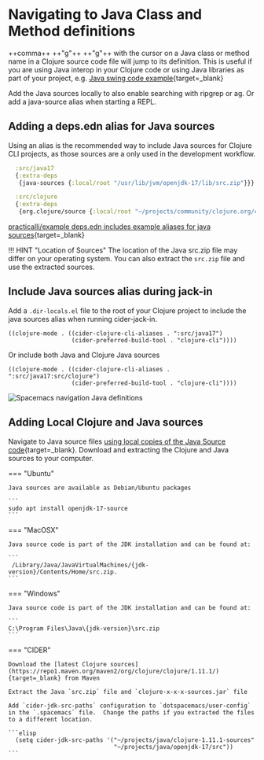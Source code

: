# Navigating to Java Class and Method definitions

++comma++ ++"g"++ ++"g"++ with the cursor on a Java class or method name in a Clojure source code file will jump to its definition.  This is useful if you are using Java interop in your Clojure code or using Java libraries as part of your project, e.g. [Java swing code example](https://github.com/practicalli/clojure-through-code/blob/master/src/clojure_through_code/xx_swing_example.clj){target=_blank}

Add the Java sources locally to also enable searching with ripgrep or ag.  Or add a java-source alias when starting a REPL.

## Adding a deps.edn alias for Java sources

Using an alias is the recommended way to include Java sources for Clojure CLI projects, as those sources are a only used in the development workflow.

```clojure
  :src/java17
  {:extra-deps
   {java-sources {:local/root "/usr/lib/jvm/openjdk-17/lib/src.zip"}}}

  :src/clojure
  {:extra-deps
   {org.clojure/source {:local/root "~/projects/community/clojure.org/clojure"}}}
```

[practicalli/example deps.edn includes example aliases for java sources](https://github.com/practicalli/clojure-deps-edn#java-sources){target=_blank}

!!! HINT "Location of Sources"
    The location of the Java src.zip file may differ on your operating system.  You can also extract the `src.zip` file and use the extracted sources.


## Include Java sources alias during jack-in

Add a `.dir-locals.el` file to the root of your Clojure project to include the java sources alias when running cider-jack-in.

```elisp
((clojure-mode . ((cider-clojure-cli-aliases . ":src/java17")
                  (cider-preferred-build-tool . "clojure-cli"))))
```

Or include both Java and Clojure Java sources

```elisp
((clojure-mode . ((cider-clojure-cli-aliases . ":src/java17:src/clojure")
                  (cider-preferred-build-tool . "clojure-cli"))))
```

![Spacemacs navigation Java definitions](https://raw.githubusercontent.com/practicalli/graphic-design/live/editors/spacemacs/screenshots/spacemacs-navigation-definitions-java.png)


## Adding Local Clojure and Java sources

<!--
 This approach does not seem to work currently.  [Issue #2819](https://github.com/clojure-emacs/cider/issues/2819) has been raised.
-->

Navigate to Java source files [using local copies of the Java Source code](https://docs.cider.mx/cider/config/basic_config.html#_use_a_local_copy_of_the_java_source_code){target=_blank}.  Download and extracting the Clojure and Java sources to your computer.

=== "Ubuntu"

    Java sources are available as Debian/Ubuntu packages

    ```
    sudo apt install openjdk-17-source
    ```

=== "MacOSX"

    Java source code is part of the JDK installation and can be found at:

    ```
     /Library/Java/JavaVirtualMachines/{jdk-version}/Contents/Home/src.zip.
    ```

=== "Windows"

    Java source code is part of the JDK installation and can be found at:

    ```
    C:\Program Files\Java\{jdk-version}\src.zip
    ```

=== "CIDER"

    Download the [latest Clojure sources](https://repo1.maven.org/maven2/org/clojure/clojure/1.11.1/){target=_blank} from Maven

    Extract the Java `src.zip` file and `clojure-x-x-x-sources.jar` file

    Add `cider-jdk-src-paths` configuration to `dotspacemacs/user-config` in the `.spacemacs` file.  Change the paths if you extracted the files to a different location.

    ```elisp
      (setq cider-jdk-src-paths '("~/projects/java/clojure-1.11.1-sources"
                                  "~/projects/java/openjdk-17/src"))
    ```

